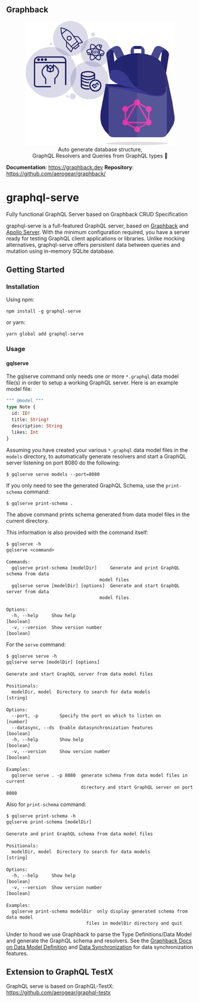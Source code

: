 ## Graphback

<p align="center">
  <img width="400" src="https://raw.githubusercontent.com/aerogear/graphback/master/website/static/img/logo.png">
  <br/>
  Auto generate database structure, <br/>
  GraphQL Resolvers and Queries from GraphQL types 🚀
</p>

**Documentation**: https://graphback.dev
**Repository**: https://github.com/aerogear/graphback/

# graphql-serve

Fully functional GraphQL Server based on Graphback CRUD Specification

graphql-serve is a full-featured GraphQL server, based on
[Graphback](https://graphback.dev/) and
[Apollo Server](https://www.apollographql.com/docs/apollo-server/). With the
minimum configuration required, you have a server ready for testing GraphQL
client applications or libraries. Unlike mocking alternatives, graphql-serve
offers persistent data between queries and mutation using in-memory SQLite
database.



## Getting Started

### Installation

Using npm:

```shell
npm install -g graphql-serve
```

or yarn:

```shell
yarn global add graphql-serve
```

### Usage


#### gqlserve

The gqlserve command only needs one or more `*.graphql` data model file(s) in order to setup a working GraphQL server. Here is an example model file:

```graphql
""" @model """
type Note {
  id: ID!
  title: String!
  description: String
  likes: Int
}
```


Assuming you have created your various `*.graphql` data model files in the `models` directory, to automatically generate resolvers and start a GraphQL server listening on port 8080 do the following:

```shell
$ gqlserve serve models --port=8080
```


If you only need to see the generated GraphQL Schema, use the `print-schema` command:

```shell
$ gqlserve print-schema .
```
The above command prints schema generated from data model files in the current directory.

This information is also provided with the command itself:
```shell
$ gqlserve -h
gqlserve <command>

Commands:
  gqlserve print-schema [modelDir]     Generate and print GraphQL schema from data
                                   model files
  gqlserve serve [modelDir] [options]  Generate and start GraphQL server from data
                                   model files

Options:
  -h, --help     Show help                                             [boolean]
  -v, --version  Show version number                                   [boolean]
```
For the `serve` command:
```shell
$ gqlserve serve -h
gqlserve serve [modelDir] [options]

Generate and start GraphQL server from data model files

Positionals:
  modelDir, model  Directory to search for data models                  [string]

Options:
  --port, -p        Specify the port on which to listen on              [number]
  --datasync, --ds  Enable datasynchronization features                [boolean]
  -h, --help        Show help                                          [boolean]
  -v, --version     Show version number                                [boolean]

Examples:
  gqlserve serve . -p 8080  generate schema from data model files in current
                            directory and start GraphQL server on port 8080
```

Also for `print-schema` command:
```shell
$ gqlserve print-schema -h
gqlserve print-schema [modelDir]

Generate and print GraphQL schema from data model files

Positionals:
  modelDir, model  Directory to search for data models                  [string]

Options:
  -h, --help     Show help                                             [boolean]
  -v, --version  Show version number                                   [boolean]

Examples:
  gqlserve print-schema modelDir  only display generated schema from data model
                              files in modelDir directory and quit
```

Under to hood we use Graphback to parse the Type Definitions/Data Model and
generate the GraphQL schema and resolvers. See the
[Graphback Docs on Data Model Definition](https://graphback.dev/docs/datamodel) and 
[Data Synchronization](https://graphback.dev/docs/next/datasync/datasync-intro) for data synchronization
features.


## Extension to GraphQL TestX

GraphQL serve is based on GraphQL-TestX:
https://github.com/aerogear/graphql-testx
